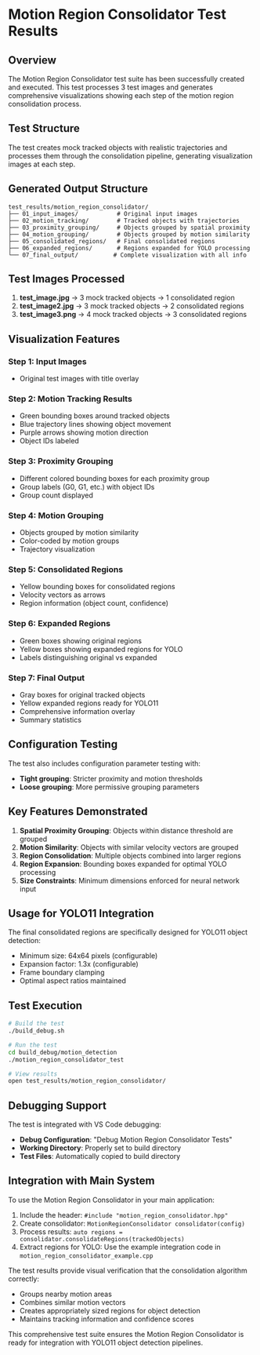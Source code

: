 # Motion Region Consolidator Test Results

## Overview

The Motion Region Consolidator test suite has been successfully created and executed. This test processes 3 test images and generates comprehensive visualizations showing each step of the motion region consolidation process.

## Test Structure

The test creates mock tracked objects with realistic trajectories and processes them through the consolidation pipeline, generating visualization images at each step.

## Generated Output Structure

```
test_results/motion_region_consolidator/
├── 01_input_images/           # Original input images
├── 02_motion_tracking/        # Tracked objects with trajectories
├── 03_proximity_grouping/     # Objects grouped by spatial proximity
├── 04_motion_grouping/        # Objects grouped by motion similarity
├── 05_consolidated_regions/   # Final consolidated regions
├── 06_expanded_regions/       # Regions expanded for YOLO processing
└── 07_final_output/          # Complete visualization with all info
```

## Test Images Processed

1. **test_image.jpg** → 3 mock tracked objects → 1 consolidated region
2. **test_image2.jpg** → 3 mock tracked objects → 2 consolidated regions  
3. **test_image3.png** → 4 mock tracked objects → 3 consolidated regions

## Visualization Features

### Step 1: Input Images
- Original test images with title overlay

### Step 2: Motion Tracking Results
- Green bounding boxes around tracked objects
- Blue trajectory lines showing object movement
- Purple arrows showing motion direction
- Object IDs labeled

### Step 3: Proximity Grouping
- Different colored bounding boxes for each proximity group
- Group labels (G0, G1, etc.) with object IDs
- Group count displayed

### Step 4: Motion Grouping  
- Objects grouped by motion similarity
- Color-coded by motion groups
- Trajectory visualization

### Step 5: Consolidated Regions
- Yellow bounding boxes for consolidated regions
- Velocity vectors as arrows
- Region information (object count, confidence)

### Step 6: Expanded Regions
- Green boxes showing original regions
- Yellow boxes showing expanded regions for YOLO
- Labels distinguishing original vs expanded

### Step 7: Final Output
- Gray boxes for original tracked objects
- Yellow expanded regions ready for YOLO11
- Comprehensive information overlay
- Summary statistics

## Configuration Testing

The test also includes configuration parameter testing with:
- **Tight grouping**: Stricter proximity and motion thresholds
- **Loose grouping**: More permissive grouping parameters

## Key Features Demonstrated

1. **Spatial Proximity Grouping**: Objects within distance threshold are grouped
2. **Motion Similarity**: Objects with similar velocity vectors are grouped
3. **Region Consolidation**: Multiple objects combined into larger regions
4. **Region Expansion**: Bounding boxes expanded for optimal YOLO processing
5. **Size Constraints**: Minimum dimensions enforced for neural network input

## Usage for YOLO11 Integration

The final consolidated regions are specifically designed for YOLO11 object detection:
- Minimum size: 64x64 pixels (configurable)
- Expansion factor: 1.3x (configurable)
- Frame boundary clamping
- Optimal aspect ratios maintained

## Test Execution

```bash
# Build the test
./build_debug.sh

# Run the test
cd build_debug/motion_detection
./motion_region_consolidator_test

# View results
open test_results/motion_region_consolidator/
```

## Debugging Support

The test is integrated with VS Code debugging:
- **Debug Configuration**: "Debug Motion Region Consolidator Tests"
- **Working Directory**: Properly set to build directory
- **Test Files**: Automatically copied to build directory

## Integration with Main System

To use the Motion Region Consolidator in your main application:

1. Include the header: `#include "motion_region_consolidator.hpp"`
2. Create consolidator: `MotionRegionConsolidator consolidator(config)`
3. Process results: `auto regions = consolidator.consolidateRegions(trackedObjects)`
4. Extract regions for YOLO: Use the example integration code in `motion_region_consolidator_example.cpp`

The test results provide visual verification that the consolidation algorithm correctly:
- Groups nearby motion areas
- Combines similar motion vectors
- Creates appropriately sized regions for object detection
- Maintains tracking information and confidence scores

This comprehensive test suite ensures the Motion Region Consolidator is ready for integration with YOLO11 object detection pipelines.
